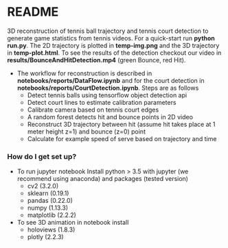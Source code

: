 # README #

3D reconstruction of tennis ball trajectory and tennis court detection to generate game statistics from tennis videos.
For a quick-start run **python run.py**. The 2D trajectory is plotted in **temp-img.png** and the 3D trajectory in **temp-plot.html**.
To see the results of the detection checkout our video in **results/BounceAndHitDetection.mp4** (green Bounce, red Hit).

* The workflow for reconstruction is described in **notebooks/reports/DataFlow.ipynb** and for the court detection in **notebooks/reports/CourtDetection.ipynb**. Steps are as follows
	* Detect tennis balls using tensorflow object detection api
	* Detect court lines to estimate calibration parameters
	* Calibrate camera based on tennis court edges
	* A random forest detects hit and bounce points in 2D video
	* Reconstruct 3D trajectory between hit (assume hit takes place at 1 meter height z=1) and bounce (z=0) point
	* Calculate for example speed of serve based on trajectory and time

### How do I get set up? ###

* To run jupyter notebook Install python > 3.5 with jupyter (we recommend using anaconda) and packages (tested version) 
	* cv2 (3.2.0)
	* sklearn (0.19.1)
	* pandas (0.22.0)
	* numpy (1.13.3)
	* matplotlib (2.2.2)
* To see 3D animation in notebook install
	* holoviews (1.8.3)
	* plotly (2.2.3)

